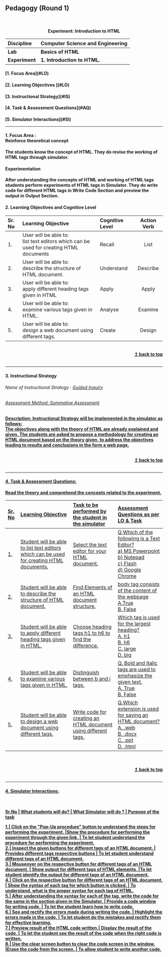 ## Pedagogy (Round 1)
<p align="center">
<br>
<br>
<b> Experiment: Introduction to HTML  <a name="top"></a> <br>
</p>

<b>Discipline | <b>Computer Science and Engineering
:--|:--|
<b> Lab | <b> Basics of HTML
<b> Experiment|     <b> 1. Introduction to HTML.


<h4> [1. Focus Area](#LO)
<h4> [2. Learning Objectives ](#LO)
<h4> [3. Instructional Strategy](#IS)
<h4> [4. Task & Assessment Questions](#AQ)
<h4> [5. Simulator Interactions](#SI)
<hr>

<a name="LO"></a>
#### 1. Focus Area : <br>Reinforce theoretical concept
The students know the concept of HTML. They do revise the working of HTML tags through simulator.<br>
#### Experimentation
After understanding the concepts of HTML and working of HTML tags students perform experiments of HTML tags in Simulator. They do write code for different HTML tags in Write Code Section and preview the output in Output Section.
#### 2. Learning Objectives and Cognitive Level


Sr. No |	Learning Objective	| Cognitive Level | Action Verb
:--|:--|:--|:-:
1.| User will be able to: <br>list text editors which can be used for creating HTML documents<br> | Recall | List
2.| User will be able to: <br>describe the structure of HTML document.<br> | Understand | Describe
3.| User will be able to: <br>apply different heading tags given in HTML | Apply | Apply
4.| User will be able to: <br>examine various tags given in HTML. | Analyse | Examine
5.| User will be able to: <br>design a web document using different tags.| Create | Design


<br/>
<div align="right">
    <b><a href="#top">↥ back to top</a></b>
</div>
<br/>
<hr>

<a name="IS"></a>
#### 3. Instructional Strategy
###### Name of Instructional Strategy  :  <u> Guided Inquiry 
###### Assessment Method: Summative Assessment

<u> <b>Description:</b></u> <u> Instructional Strategy will be implemented in the simulator as follows: </u>
<br>
 The objectives along with the theory of HTML are already explained and given. The students are asked to propose a methodology for creating an HTML document based on the theory given, to address the objectives leading to results and conclusions in the form a web page.

<br/>

<div align="right">
    <b><a href="#top">↥ back to top</a></b>
</div>
<br/>
<hr>

<a name="AQ"></a>
#### 4. Task & Assessment Questions:

Read the theory and comprehend the concepts related to the experiment. 
<br>

Sr. No |	Learning Objective	| Task to be performed by <br> the student  in the simulator | Assessment Questions as per LO & Task
:--|:--|:--|:--
1.| Student will be able to list text editors which can be used for creating HTML documents. | Select the text editor for your HTML document. | Q Which of the following is a Text Editor?<br>a) MS Powerpoint<br>b) Notepad<br>c) Flash <br>d) Google Chrome
2.| Student will be able to describe the structure of HTML document.| Find Elements of an HTML document structure. | body tag consists of the content of the webpage <br>A.True <br>B. False
3.| Student will be able to apply different heading tags given in HTML.|Choose heading tags h1 to h6 to find the difference. | Which tag is used for the largest heading? <br> A. h1 <br> B. h6 <br> C. large <br>D. big
4.| Student will be able to examine various tags given in HTML. |Distinguish between b and i tags. | Q. Bold and Italic tags are used to emphasize the given text.<br>A. True <br>B. False <br>
5.| Student will be able to design a web document using different tags. | Write code for creating an HTML document using different tags. | Q.Which extension is used for saving an HTML document? <br> A. .web <br> B. .docx <br> C. .ppt <br>D. .html

</div>
<br>

<br/>
<div align="right">
    <b><a href="#top">↥ back to top</a></b>
</div>
<br/>
<hr>

<a name="SI"></a>

#### 4. Simulator Interactions:
<br>

Sr.No | What students will do? | What Simulator will do ? | Purpose of the task<br/>

1.| Click on the "Pop-Up procedure" button to understand the steps for performing the experiment. |Show the procedure for performing the experiment through the given link. | To let student understand the procedure for performing the experiment.<br/>
2.| Inspect the given buttons for different tags of an HTML document.  | Provides different tags respective buttons | To let student understand different tags of an HTML document.<br/>
3.| Mouseover on the respective button for different tags of an HTML document.  | Show output for different tags of  HTML elements.   |To let student  identify the output for different tags of an HTML document.<br/>
4.| Click on the respective button for different tags of an HTML document.  | Show the syntax of each tag for which button is clicked. | To understand, what is the proper syntax for each tag of HTML.<br/>
5.| After understanding the syntax for each of the tag, write the code for the same in the section given in the Simulator. | Provide a code window for writing code. | To let the student learn how to write code.<br/>
6.| See and rectify the errors made during writing the code. | Highlight the errors made in the code. | To let student do the mistakes and rectify them for effective learning.<br/>
7.| Preview result of the HTML code written.| Display the result of the code.  | To let the student see the result of the code when the right code is written. <br/>
8.| Use the clear screen button to clear the code screen in the window. |Erase the code from the screen. | To allow student to write another code.